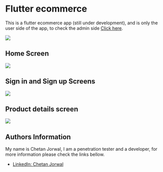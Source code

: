 # Flutter ecommerce 

This is a flutter ecommerce app (still under development), and is only the user side of the app, 
to check the admin side [Click here](https://github.com/Chetanjorwal3/Admin-side-flutter).

<img src="images/flutter_ecommerce.jpg">

## Home Screen
<img src="images/home.jpg">

## Sign in and Sign up Screens
<img src="images/sign.jpg">

## Product details screen
<img src="images/img2.png">


## Authors Information
My name is Chetan Jorwal, I am a penetration tester and a developer, for more information please check the links bellow.

- [LinkedIn: Chetan Jorwal](https://www.linkedin.com/in/chetan-jorwal-b459561a0/)

